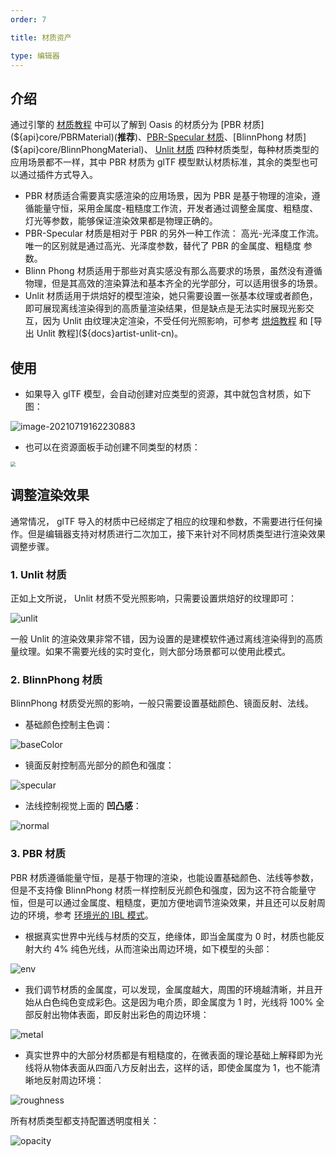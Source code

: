```yaml
---
order: 7

title: 材质资产

type: 编辑器
---
```


## 介绍

通过引擎的 [材质教程](${docs}material-cn) 中可以了解到 Oasis 的材质分为 [PBR 材质](${api}core/PBRMaterial)(**推荐**)、[PBR-Specular 材质](${api}core/PBRSpecularMaterial)、[BlinnPhong 材质](${api}core/BlinnPhongMaterial)、 [Unlit 材质](${api}core/UnlitMaterial) 四种材质类型，每种材质类型的应用场景都不一样，其中 PBR 材质为 glTF 模型默认材质标准，其余的类型也可以通过插件方式导入。

- PBR 材质适合需要真实感渲染的应用场景，因为 PBR 是基于物理的渲染，遵循能量守恒，采用金属度-粗糙度工作流，开发者通过调整金属度、粗糙度、灯光等参数，能够保证渲染效果都是物理正确的。
- PBR-Specular 材质是相对于 PBR 的另外一种工作流： 高光-光泽度工作流。唯一的区别就是通过高光、光泽度参数，替代了 PBR 的金属度、粗糙度 参数。
- Blinn Phong 材质适用于那些对真实感没有那么高要求的场景，虽然没有遵循物理，但是其高效的渲染算法和基本齐全的光学部分，可以适用很多的场景。
- Unlit 材质适用于烘焙好的模型渲染，她只需要设置一张基本纹理或者颜色，即可展现离线渲染得到的高质量渲染结果，但是缺点是无法实时展现光影交互，因为 Unlit 由纹理决定渲染，不受任何光照影响，可参考 [烘焙教程](${docs}artist-bake-cn) 和 [导出 Unlit 教程](${docs}artist-unlit-cn)。

## 使用

- 如果导入 glTF 模型，会自动创建对应类型的资源，其中就包含材质，如下图：

![image-20210719162230883](https://gw.alipayobjects.com/zos/OasisHub/d5626811-f20e-4b84-aa28-7c6909dc607b/image-20210719162230883.png)

- 也可以在资源面板手动创建不同类型的材质：

<img src="https://gw.alipayobjects.com/zos/OasisHub/01f73e82-8be1-4568-baca-a7de3baf17fb/image-20210719175600845.png" style="zoom:50%;" />

## 调整渲染效果

通常情况， glTF 导入的材质中已经绑定了相应的纹理和参数，不需要进行任何操作。但是编辑器支持对材质进行二次加工，接下来针对不同材质类型进行渲染效果调整步骤。

### 1. Unlit 材质

正如上文所说， Unlit 材质不受光照影响，只需要设置烘焙好的纹理即可：

![unlit](https://gw.alipayobjects.com/zos/OasisHub/e2639e60-a6ed-416d-9f53-064557261d14/unlit.gif)

一般 Unlit 的渲染效果非常不错，因为设置的是建模软件通过离线渲染得到的高质量纹理。如果不需要光线的实时变化，则大部分场景都可以使用此模式。

### 2. BlinnPhong 材质

BlinnPhong 材质受光照的影响，一般只需要设置基础颜色、镜面反射、法线。

- 基础颜色控制主色调：

![baseColor](https://gw.alipayobjects.com/zos/OasisHub/a3ac25e1-36fa-4994-bb24-37b837698478/baseColor.gif)

- 镜面反射控制高光部分的颜色和强度：

![specular](https://gw.alipayobjects.com/zos/OasisHub/cbda6aec-63e8-4665-b15e-28adaccd7f19/specular.gif)

- 法线控制视觉上面的 **凹凸感**：

![normal](https://gw.alipayobjects.com/zos/OasisHub/9e48930a-a231-416d-9cb0-7bacc675be0a/normal.gif)

### 3. PBR 材质

PBR 材质遵循能量守恒，是基于物理的渲染，也能设置基础颜色、法线等参数，但是不支持像 BlinnPhong 材质一样控制反光颜色和强度，因为这不符合能量守恒，但是可以通过金属度、粗糙度，更加方便地调节渲染效果，并且还可以反射周边的环境，参考 [环境光的 IBL 模式](${docs}light-cn#IBL模式)。

- 根据真实世界中光线与材质的交互，绝缘体，即当金属度为 0 时，材质也能反射大约 4% 纯色光线，从而渲染出周边环境，如下模型的头部：

![env](https://gw.alipayobjects.com/zos/OasisHub/c40a665d-9d37-46f1-9206-a29859be75a3/env.gif)

- 我们调节材质的金属度，可以发现，金属度越大，周围的环境越清晰，并且开始从白色纯色变成彩色。这是因为电介质，即金属度为 1 时，光线将 100% 全部反射出物体表面，即反射出彩色的周边环境：

![metal](https://gw.alipayobjects.com/zos/OasisHub/95562cce-618f-4093-a775-c6a03831c580/metal.gif)

- 真实世界中的大部分材质都是有粗糙度的，在微表面的理论基础上解释即为光线将从物体表面从四面八方反射出去，这样的话，即使金属度为 1，也不能清晰地反射周边环境：

![roughness](https://gw.alipayobjects.com/zos/OasisHub/a51d5eca-e0ae-4882-8941-2fd15c8e523a/roughness.gif)

所有材质类型都支持配置透明度相关：

![opacity](https://gw.alipayobjects.com/zos/OasisHub/7f93cca8-0e2f-4549-b02a-199a9ed36bfc/opacity.gif)
